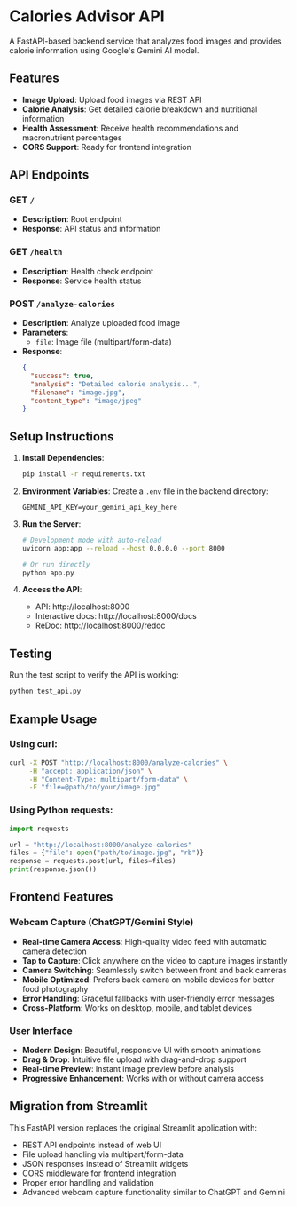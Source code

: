 # Calories Advisor API

A FastAPI-based backend service that analyzes food images and provides calorie information using Google's Gemini AI model.

## Features

- **Image Upload**: Upload food images via REST API
- **Calorie Analysis**: Get detailed calorie breakdown and nutritional information
- **Health Assessment**: Receive health recommendations and macronutrient percentages
- **CORS Support**: Ready for frontend integration

## API Endpoints

### GET `/`
- **Description**: Root endpoint
- **Response**: API status and information

### GET `/health`
- **Description**: Health check endpoint
- **Response**: Service health status

### POST `/analyze-calories`
- **Description**: Analyze uploaded food image
- **Parameters**: 
  - `file`: Image file (multipart/form-data)
- **Response**: 
  ```json
  {
    "success": true,
    "analysis": "Detailed calorie analysis...",
    "filename": "image.jpg",
    "content_type": "image/jpeg"
  }
  ```

## Setup Instructions

1. **Install Dependencies**:
   ```bash
   pip install -r requirements.txt
   ```

2. **Environment Variables**:
   Create a `.env` file in the backend directory:
   ```
   GEMINI_API_KEY=your_gemini_api_key_here
   ```

3. **Run the Server**:
   ```bash
   # Development mode with auto-reload
   uvicorn app:app --reload --host 0.0.0.0 --port 8000
   
   # Or run directly
   python app.py
   ```

4. **Access the API**:
   - API: http://localhost:8000
   - Interactive docs: http://localhost:8000/docs
   - ReDoc: http://localhost:8000/redoc

## Testing

Run the test script to verify the API is working:
```bash
python test_api.py
```

## Example Usage

### Using curl:
```bash
curl -X POST "http://localhost:8000/analyze-calories" \
     -H "accept: application/json" \
     -H "Content-Type: multipart/form-data" \
     -F "file=@path/to/your/image.jpg"
```

### Using Python requests:
```python
import requests

url = "http://localhost:8000/analyze-calories"
files = {"file": open("path/to/image.jpg", "rb")}
response = requests.post(url, files=files)
print(response.json())
```

## Frontend Features

### Webcam Capture (ChatGPT/Gemini Style)
- **Real-time Camera Access**: High-quality video feed with automatic camera detection
- **Tap to Capture**: Click anywhere on the video to capture images instantly
- **Camera Switching**: Seamlessly switch between front and back cameras
- **Mobile Optimized**: Prefers back camera on mobile devices for better food photography
- **Error Handling**: Graceful fallbacks with user-friendly error messages
- **Cross-Platform**: Works on desktop, mobile, and tablet devices

### User Interface
- **Modern Design**: Beautiful, responsive UI with smooth animations
- **Drag & Drop**: Intuitive file upload with drag-and-drop support
- **Real-time Preview**: Instant image preview before analysis
- **Progressive Enhancement**: Works with or without camera access

## Migration from Streamlit

This FastAPI version replaces the original Streamlit application with:
- REST API endpoints instead of web UI
- File upload handling via multipart/form-data
- JSON responses instead of Streamlit widgets
- CORS middleware for frontend integration
- Proper error handling and validation
- Advanced webcam capture functionality similar to ChatGPT and Gemini
